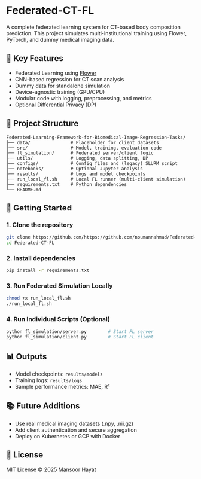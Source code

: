 
# Federated-CT-FL

A complete federated learning system for CT-based body composition prediction. This project simulates multi-institutional training using Flower, PyTorch, and dummy medical imaging data.

## 🌟 Key Features
- Federated Learning using [Flower](https://flower.dev/)
- CNN-based regression for CT scan analysis
- Dummy data for standalone simulation
- Device-agnostic training (GPU/CPU)
- Modular code with logging, preprocessing, and metrics
- Optional Differential Privacy (DP)

## 📁 Project Structure

```
Federated-Learning-Framework-for-Biomedical-Image-Regression-Tasks/
├── data/               # Placeholder for client datasets
├── src/                # Model, training, evaluation code
├── fl_simulation/      # Federated server/client logic
├── utils/              # Logging, data splitting, DP
├── configs/            # Config files and (legacy) SLURM script
├── notebooks/          # Optional Jupyter analysis
├── results/            # Logs and model checkpoints
├── run_local_fl.sh     # Local FL runner (multi-client simulation)
├── requirements.txt    # Python dependencies
└── README.md          
```

## 🚀 Getting Started

### 1. Clone the repository
```bash
git clone https://github.com/https://github.com/noumannahmad/Federated-Learning-Framework-for-Biomedical-Image-Regression-Tasks.git
cd Federated-CT-FL
```

### 2. Install dependencies
```bash
pip install -r requirements.txt
```

### 3. Run Federated Simulation Locally
```bash
chmod +x run_local_fl.sh
./run_local_fl.sh
```

### 4. Run Individual Scripts (Optional)
```bash
python fl_simulation/server.py        # Start FL server
python fl_simulation/client.py        # Start FL client
```

## 📊 Outputs
- Model checkpoints: `results/models`
- Training logs: `results/logs`
- Sample performance metrics: MAE, R²

## 📚 Future Additions
- Use real medical imaging datasets (.npy, .nii.gz)
- Add client authentication and secure aggregation
- Deploy on Kubernetes or GCP with Docker

## 📄 License
MIT License © 2025 Mansoor Hayat
